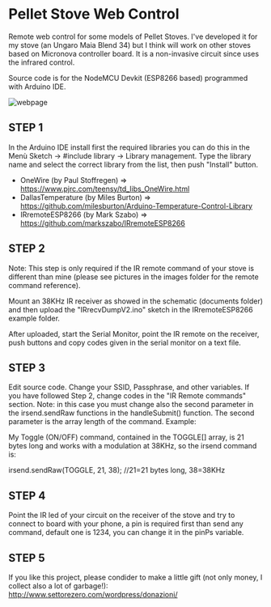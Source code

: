 # Pellet Stove Web Control

Remote web control for some models of Pellet Stoves. I've developed it for my stove (an Ungaro Maia Blend 34) but I think will work on other stoves based on Micronova controller board. It is a non-invasive circuit since uses the infrared control.

Source code is for the NodeMCU Devkit (ESP8266 based) programmed with Arduino IDE.

![webpage](https://github.com/Cyb3rn0id/Pellet-Stove-Web-Control/blob/master/images/_overview.jpg)

## STEP 1

In the Arduino IDE install first the required libraries you can do this in the Menù Sketch -> #include library -> Library management. Type the library name and select the correct library from the list, then push "Install" button.

* OneWire (by Paul Stoffregen) => https://www.pjrc.com/teensy/td_libs_OneWire.html 
* DallasTemperature (by Miles Burton) => https://github.com/milesburton/Arduino-Temperature-Control-Library 
* IRremoteESP8266 (by Mark Szabo) => https://github.com/markszabo/IRremoteESP8266 

## STEP 2

Note: This step is only required if the IR remote command of your stove is different than mine (please see pictures in the images folder for the remote command reference).

Mount an 38KHz IR receiver as showed in the schematic (documents folder) and then upload the "IRrecvDumpV2.ino" sketch in the IRremoteESP8266 example folder.

After uploaded, start the Serial Monitor, point the IR remote on the receiver, push buttons and copy codes given in the serial monitor on a text file.

## STEP 3

Edit source code. Change your SSID, Passphrase, and other variables. If you have followed Step 2, change codes in the "IR Remote commands" section. Note: in this case you must change also the second parameter in the irsend.sendRaw functions in the handleSubmit() function. The second parameter is the array length of the command. Example:

My Toggle (ON/OFF) command, contained in the TOGGLE[] array, is 21 bytes long and works with a modulation at 38KHz, so the irsend command is:

irsend.sendRaw(TOGGLE, 21, 38); //21=21 bytes long, 38=38KHz

## STEP 4

Point the IR led of your circuit on the receiver of the stove and try to connect to board with your phone, a pin is required first than send any command, default one is 1234, you can change it in the pinPs variable.

## STEP 5

If you like this project, please condider to make a little gift (not only money, I collect also a lot of garbage!): http://www.settorezero.com/wordpress/donazioni/
